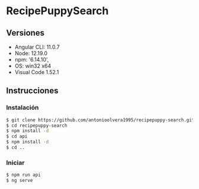 # RecipePuppySearch
## Versiones
- Angular CLI: 11.0.7
- Node: 12.19.0
- npm: '6.14.10',
- OS: win32 x64
- Visual Code 1.52.1
## Instrucciones
### Instalación
```sh
$ git clone https://github.com/antonioolvera1995/recipepuppy-search.git
$ cd recipepuppy-search
$ npm install -d
$ cd api
$ npm install -d
$ cd ..
```

### Iniciar

```sh
$ npm run api
$ ng serve
```
